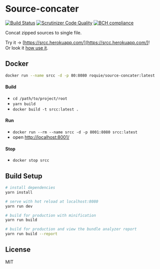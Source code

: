 # Source-concater

[![Build Status](https://travis-ci.org/roquie/source-concater.svg?branch=master)](https://travis-ci.org/roquie/source-concater)
[![Scrutinizer Code Quality](https://scrutinizer-ci.com/g/roquie/source-concater/badges/quality-score.png?b=master)](https://scrutinizer-ci.com/g/roquie/source-concater/?branch=master)
[![BCH compliance](https://bettercodehub.com/edge/badge/roquie/source-concater?branch=master)](https://bettercodehub.com/)

Concat zipped sources to single file.

Try it -> [https://srcc.herokuapp.com/](https://srcc.herokuapp.com/)! <br>
Or look it [how use it](https://github.com/roquie/source-concater/blob/master/doc/how-usage.gif).

## Docker

```bash
docker run --name srcc -d -p 80:8080 roquie/source-concater:latest
```

#### Build

* `cd /path/to/project/root`
* `yarn build`
* `docker build -t srcc:latest .`

#### Run

* `docker run --rm --name srcc -d -p 8001:8080 srcc:latest`
* open [http://localhost:8001/](http://localhost:8001/)

#### Stop

* `docker stop srcc`

## Build Setup

``` bash
# install dependencies
yarn install

# serve with hot reload at localhost:8080
yarn run dev

# build for production with minification
yarn run build

# build for production and view the bundle analyzer report
yarn run build --report
```

## License

MIT
